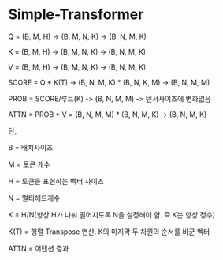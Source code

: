# Simple-Transformer

Q = (B, M, H) -> (B, M, N, K) -> (B, N, M, K)

K = (B, M, H) -> (B, M, N, K) -> (B, N, M, K)

V = (B, M, H) -> (B, M, N, K) -> (B, N, M, K)

SCORE = Q * K(T) -> (B, N, M, K) * (B, N, K, M) -> (B, N, M, M)

PROB = SCORE/루트(K) -> (B, N, M, M) -> 텐서사이즈에 변화없음

ATTN = PROB * V = (B, N, M, M) * (B, N, M, K) -> (B, N, M, K)

단,

B = 배치사이즈

M = 토큰 개수

H = 토큰을 표현하는 벡터 사이즈

N = 멀티헤드개수

K = H/N(항상 H가 나눠 떨어지도록 N을 설정해야 함. 즉 K는 항상 정수)

K(T) = 행렬 Transpose 연산. K의 마지막 두 차원의 순서를 바꾼 벡터

ATTN = 어텐션 결과
